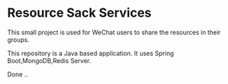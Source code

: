 # Resource Sack Services
This small project is used for WeChat users to share the resources in their groups.

This repository is a Java based application. It uses Spring Boot,MongoDB,Redis Server. 

Done ..